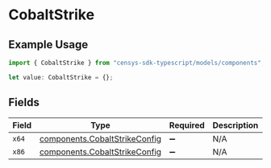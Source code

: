 # CobaltStrike

## Example Usage

```typescript
import { CobaltStrike } from "censys-sdk-typescript/models/components";

let value: CobaltStrike = {};
```

## Fields

| Field                                                                          | Type                                                                           | Required                                                                       | Description                                                                    |
| ------------------------------------------------------------------------------ | ------------------------------------------------------------------------------ | ------------------------------------------------------------------------------ | ------------------------------------------------------------------------------ |
| `x64`                                                                          | [components.CobaltStrikeConfig](../../models/components/cobaltstrikeconfig.md) | :heavy_minus_sign:                                                             | N/A                                                                            |
| `x86`                                                                          | [components.CobaltStrikeConfig](../../models/components/cobaltstrikeconfig.md) | :heavy_minus_sign:                                                             | N/A                                                                            |